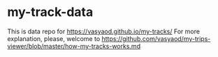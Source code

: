 # my-track-data

This is data repo for https://vasyaod.github.io/my-tracks/
For more explanation, please, welcome to https://github.com/vasyaod/my-trips-viewer/blob/master/how-my-tracks-works.md
